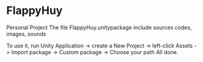# FlappyHuy
Personal Project
The file FlappyHuy.unitypackage include sources codes, images, sounds

To use it, run Unity Application -> create a New Project -> left-click Assets -> Import package -> Custom package -> Choose your path
All done.
